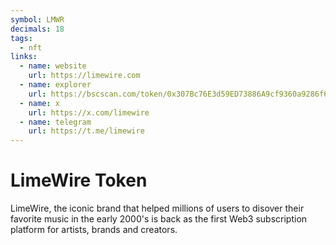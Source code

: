 ```yaml
---
symbol: LMWR
decimals: 18
tags:
  - nft
links:
  - name: website
    url: https://limewire.com
  - name: explorer
    url: https://bscscan.com/token/0x307Bc76E3d59ED73886A9cf9360a9286f6281ba7
  - name: x
    url: https://x.com/limewire
  - name: telegram
    url: https://t.me/limewire
---
```


# LimeWire Token

LimeWire, the iconic brand that helped millions of users to disover their favorite music in the early 2000's is back as the first Web3 subscription platform for artists, brands and creators.
